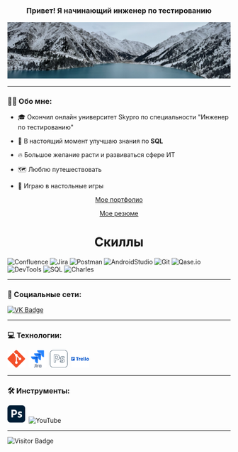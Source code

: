 <h3 align="center"> Привет! Я начинающий инженер по тестированию </h3>

![Header](https://github.com/ViktoriyaYarotskaya/ViktoriyaYarotskaya/blob/main/assets/1.png)

---

### :man_technologist: Обо мне:

- :mortar_board: Окончил онлайн университет Skypro по специальности "Инженер по тестированию"

- :muscle: В настоящий момент улучшаю знания по **SQL**
- :fire: Большое желание расти и развиваться сфере ИТ
- :world_map: Люблю путешествовать
- :game_die: Играю в настольные игры

<p align="center"><a href="https://github.com/maxcherednikov/portfolio" target="_blank">Мое портфолио</a></p>

<p align="center"><a href="https://github.com/maxcherednikov/maxcherednikov/blob/main/assets/CV.pdf" target="_blank">Мое резюме</a></p>

<h1 align="center"> Скиллы </h1>

![Confluence](https://img.shields.io/badge/-Confluence-2F4F4F?style=for-the-badge&logo=confluence&logoColor=778899)
![Jira](https://img.shields.io/badge/-Jira-2F4F4F?style=for-the-badge&logo=Jira&logoColor=778899)
![Postman](https://img.shields.io/badge/-Postman-2F4F4F?style=for-the-badge&logo=postman&logoColor=778899)
![AndroidStudio](https://img.shields.io/badge/-AndroidStudio-2F4F4F?style=for-the-badge&logo=androidstudio&logoColor=778899)
![Git](https://img.shields.io/badge/-Git-2F4F4F?style=for-the-badge&logo=git&logoColor=778899)
![Qase.io](https://img.shields.io/badge/-Qase.io-2F4F4F?style=for-the-badge&logo=chrome&logoColor=778899)
![DevTools](https://img.shields.io/badge/-DevTools-2F4F4F?style=for-the-badge&logo=chrome&logoColor=778899)
![SQL](https://img.shields.io/badge/-SQL-2F4F4F?style=for-the-badge&logo=sql&logoColor=778899)
![Charles](https://img.shields.io/badge/-Charles-2F4F4F?style=for-the-badge&logo=charles&logoColor=778899)


---

### 🤝 Социальные сети:

  <div id="badges">
    <a href="https://vk.com/mexiko93" target="_blank">
      <img src="https://cdn-icons-png.flaticon.com/512/145/145813.png" width="40" height="40" alt="VK Badge"/>
    </a>
  </div>

---

### 💻 Технологии:

<div>
  <img src="https://github.com/devicons/devicon/blob/master/icons/git/git-original.svg" title="git" alt="git" width="40" height="40"/>&nbsp
  <img src="https://github.com/devicons/devicon/blob/master/icons/jira/jira-original-wordmark.svg" title="html5" alt="html5" width="40" height="40"/>&nbsp
  <img src="https://github.com/devicons/devicon/blob/master/icons/photoshop/photoshop-line.svg" title="css" alt="css" width="40" height="40"/>&nbsp
  <img src="https://github.com/devicons/devicon/blob/master/icons/trello/trello-plain-wordmark.svg" title="javascript" alt="javascript" width="40" height="40"/>&nbsp
</div>

---

### 🛠 Инструменты:

<div>
  <img src="https://github.com/devicons/devicon/blob/master/icons/photoshop/photoshop-plain.svg" title="photoshop" alt="photoshop" width="40" height="40"/>&nbsp;
  <img src="https://upload.wikimedia.org/wikipedia/commons/9/9e/YouTube_Logo_%282013-2017%29.svg" title="YouTube" alt="YouTube" width="40" height="40"/>&nbsp;
</div>

---

<!-- ### 💻 Пройденные курсы:

| Курсы                                                           | Дата              |
| ----------------------------------------------------------------| :---------------: |
| netology.ru/Старт в программировании                            | 02/2022 - 03/2022 |
| stepik.org/Основы программирования на C. Задачи.                | 02/2022 - 03/2022 |
| netology.ru/Основы верстки сайта                                | 02/2022 - 03/2022 |
| netology.ru/Первые шаги в JavaScript: создаём сайт и приложение | 02/2022 - 03/2022 |
| stepik.org/Веб-разработка для начинающих: HTML и CSS            | 02/2022 - 03/2022 |
| stepik.org/JavaScript для начинающих                            | 01/2023 - 01/2023 |
| stepik.org/Web-технологии: начальный уровень                    | 01/2023 - 01/2023 |
| practicum.yandex/Факультет Веб разработки                       | 05/2022 - xx/2023 |

--- -->


![Visitor Badge](https://visitor-badge.laobi.icu/badge?page_id=maxcherednikov)
